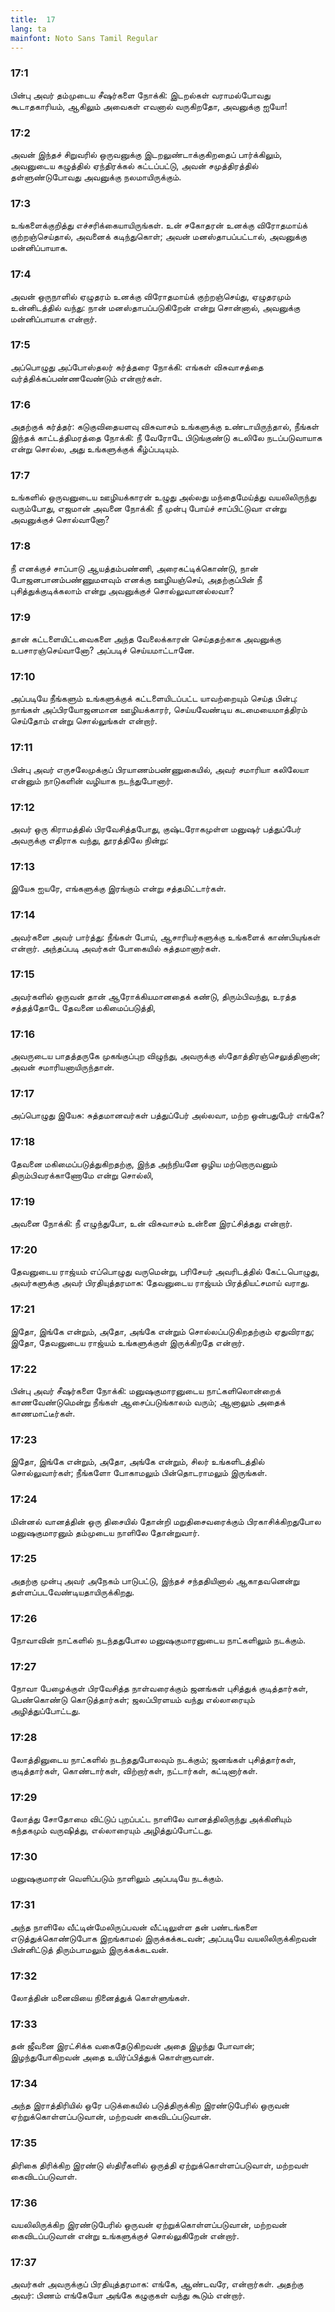 ```yaml
---
title:  17
lang: ta
mainfont: Noto Sans Tamil Regular
---
```


###  17:1

பின்பு அவர் தம்முடைய சீஷர்களை நோக்கி: இடறல்கள் வராமல்போவது கூடாதகாரியம், ஆகிலும் அவைகள் எவனால் வருகிறதோ, அவனுக்கு ஐயோ!

###  17:2

அவன் இந்தச் சிறுவரில் ஒருவனுக்கு இடறலுண்டாக்குகிறதைப் பார்க்கிலும், அவனுடைய கழுத்தில் ஏந்திரக்கல் கட்டப்பட்டு, அவன் சமுத்திரத்தில் தள்ளுண்டுபோவது அவனுக்கு நலமாயிருக்கும்.

###  17:3

உங்களைக்குறித்து எச்சரிக்கையாயிருங்கள். உன் சகோதரன் உனக்கு விரோதமாய்க் குற்றஞ்செய்தால், அவனைக் கடிந்துகொள்; அவன் மனஸ்தாபப்பட்டால், அவனுக்கு மன்னிப்பாயாக.

###  17:4

அவன் ஒருநாளில் ஏழுதரம் உனக்கு விரோதமாய்க் குற்றஞ்செய்து, ஏழுதரமும் உன்னிடத்தில் வந்து: நான் மனஸ்தாபப்படுகிறேன் என்று சொன்னால், அவனுக்கு மன்னிப்பாயாக என்றார்.

###  17:5

அப்பொழுது அப்போஸ்தலர் கர்த்தரை நோக்கி: எங்கள் விசுவாசத்தை வர்த்திக்கப்பண்ணவேண்டும் என்றார்கள்.

###  17:6

அதற்குக் கர்த்தர்: கடுகுவிதையளவு விசுவாசம் உங்களுக்கு உண்டாயிருந்தால், நீங்கள் இந்தக் காட்டத்திமரத்தை நோக்கி: நீ வேரோடே பிடுங்குண்டு கடலிலே நடப்படுவாயாக என்று சொல்ல, அது உங்களுக்குக் கீழ்ப்படியும்.

###  17:7

உங்களில் ஒருவனுடைய ஊழியக்காரன் உழுது அல்லது மந்தைமேய்த்து வயலிலிருந்து வரும்போது, எஜமான் அவனை நோக்கி: நீ முன்பு போய்ச் சாப்பிட்டுவா என்று அவனுக்குச் சொல்வானோ?

###  17:8

நீ எனக்குச் சாப்பாடு ஆயத்தம்பண்ணி, அரைகட்டிக்கொண்டு, நான் போஜனபானம்பண்ணுமளவும் எனக்கு ஊழியஞ்செய், அதற்குப்பின் நீ புசித்துக்குடிக்கலாம் என்று அவனுக்குச் சொல்லுவானல்லவா?

###  17:9

தான் கட்டளையிட்டவைகளை அந்த வேலைக்காரன் செய்ததற்காக அவனுக்கு உபசாரஞ்செய்வானோ? அப்படிச் செய்யமாட்டானே.

###  17:10

அப்படியே நீங்களும் உங்களுக்குக் கட்டளையிடப்பட்ட யாவற்றையும் செய்த பின்பு: நாங்கள் அப்பிரயோஜனமான ஊழியக்காரர், செய்யவேண்டிய கடமையைமாத்திரம் செய்தோம் என்று சொல்லுங்கள் என்றார்.

###  17:11

பின்பு அவர் எருசலேமுக்குப் பிரயாணம்பண்ணுகையில், அவர் சமாரியா கலிலேயா என்னும் நாடுகளின் வழியாக நடந்துபோனார்.

###  17:12

அவர் ஒரு கிராமத்தில் பிரவேசித்தபோது, குஷ்டரோகமுள்ள மனுஷர் பத்துப்பேர் அவருக்கு எதிராக வந்து, தூரத்திலே நின்று:

###  17:13

இயேசு ஐயரே, எங்களுக்கு இரங்கும் என்று சத்தமிட்டார்கள்.

###  17:14

அவர்களை அவர் பார்த்து: நீங்கள் போய், ஆசாரியர்களுக்கு உங்களைக் காண்பியுங்கள் என்றார். அந்தப்படி அவர்கள் போகையில் சுத்தமானார்கள்.

###  17:15

அவர்களில் ஒருவன் தான் ஆரோக்கியமானதைக் கண்டு, திரும்பிவந்து, உரத்த சத்தத்தோடே தேவனை மகிமைப்படுத்தி,

###  17:16

அவருடைய பாதத்தருகே முகங்குப்புற விழுந்து, அவருக்கு ஸ்தோத்திரஞ்செலுத்தினான்; அவன் சமாரியனாயிருந்தான்.

###  17:17

அப்பொழுது இயேசு: சுத்தமானவர்கள் பத்துப்பேர் அல்லவா, மற்ற ஒன்பதுபேர் எங்கே?

###  17:18

தேவனை மகிமைப்படுத்துகிறதற்கு, இந்த அந்நியனே ஒழிய மற்றொருவனும் திரும்பிவரக்காணோமே என்று சொல்லி,

###  17:19

அவனை நோக்கி: நீ எழுந்துபோ, உன் விசுவாசம் உன்னை இரட்சித்தது என்றார்.

###  17:20

தேவனுடைய ராஜ்யம் எப்பொழுது வருமென்று, பரிசேயர் அவரிடத்தில் கேட்டபொழுது, அவர்களுக்கு அவர் பிரதியுத்தரமாக: தேவனுடைய ராஜ்யம் பிரத்தியட்சமாய் வராது.

###  17:21

இதோ, இங்கே என்றும், அதோ, அங்கே என்றும் சொல்லப்படுகிறதற்கும் ஏதுவிராது; இதோ, தேவனுடைய ராஜ்யம் உங்களுக்குள் இருக்கிறதே என்றார்.

###  17:22

பின்பு அவர் சீஷர்களை நோக்கி: மனுஷகுமாரனுடைய நாட்களிலொன்றைக் காணவேண்டுமென்று நீங்கள் ஆசைப்படுங்காலம் வரும்; ஆனாலும் அதைக் காணமாட்டீர்கள்.

###  17:23

இதோ, இங்கே என்றும், அதோ, அங்கே என்றும், சிலர் உங்களிடத்தில் சொல்லுவார்கள்; நீங்களோ போகாமலும் பின்தொடராமலும் இருங்கள்.

###  17:24

மின்னல் வானத்தின் ஒரு திசையில் தோன்றி மறுதிசைவரைக்கும் பிரகாசிக்கிறதுபோல மனுஷகுமாரனும் தம்முடைய நாளிலே தோன்றுவார்.

###  17:25

அதற்கு முன்பு அவர் அநேகம் பாடுபட்டு, இந்தச் சந்ததியினால் ஆகாதவனென்று தள்ளப்படவேண்டியதாயிருக்கிறது.

###  17:26

நோவாவின் நாட்களில் நடந்ததுபோல மனுஷகுமாரனுடைய நாட்களிலும் நடக்கும்.

###  17:27

நோவா பேழைக்குள் பிரவேசித்த நாள்வரைக்கும் ஜனங்கள் புசித்துக் குடித்தார்கள், பெண்கொண்டு கொடுத்தார்கள்; ஜலப்பிரளயம் வந்து எல்லாரையும் அழித்துப்போட்டது.

###  17:28

லோத்தினுடைய நாட்களில் நடந்ததுபோலவும் நடக்கும்; ஜனங்கள் புசித்தார்கள், குடித்தார்கள், கொண்டார்கள், விற்றார்கள், நட்டார்கள், கட்டினார்கள்.

###  17:29

லோத்து சோதோமை விட்டுப் புறப்பட்ட நாளிலே வானத்திலிருந்து அக்கினியும் கந்தகமும் வருஷித்து, எல்லாரையும் அழித்துப்போட்டது.

###  17:30

மனுஷகுமாரன் வெளிப்படும் நாளிலும் அப்படியே நடக்கும்.

###  17:31

அந்த நாளிலே வீட்டின்மேலிருப்பவன் வீட்டிலுள்ள தன் பண்டங்களை எடுத்துக்கொண்டுபோக இறங்காமல் இருக்கக்கடவன்; அப்படியே வயலிலிருக்கிறவன் பின்னிட்டுத் திரும்பாமலும் இருக்கக்கடவன்.

###  17:32

லோத்தின் மனைவியை நினைத்துக் கொள்ளுங்கள்.

###  17:33

தன் ஜீவனை இரட்சிக்க வகைதேடுகிறவன் அதை இழந்து போவான்; இழந்துபோகிறவன் அதை உயிர்ப்பித்துக் கொள்ளுவான்.

###  17:34

அந்த இராத்திரியில் ஒரே படுக்கையில் படுத்திருக்கிற இரண்டுபேரில் ஒருவன் ஏற்றுக்கொள்ளப்படுவான், மற்றவன் கைவிடப்படுவான்.

###  17:35

திரிகை திரிக்கிற இரண்டு ஸ்திரீகளில் ஒருத்தி ஏற்றுக்கொள்ளப்படுவாள், மற்றவள் கைவிடப்படுவாள்.

###  17:36

வயலிலிருக்கிற இரண்டுபேரில் ஒருவன் ஏற்றுக்கொள்ளப்படுவான், மற்றவன் கைவிடப்படுவான் என்று உங்களுக்குச் சொல்லுகிறேன் என்றார்.

###  17:37

அவர்கள் அவருக்குப் பிரதியுத்தரமாக: எங்கே, ஆண்டவரே, என்றார்கள். அதற்கு அவர்: பிணம் எங்கேயோ அங்கே கழுகுகள் வந்து கூடும் என்றார்.

